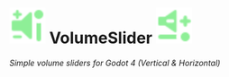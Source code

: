 <h1><img height=64 src="addons/volume_slider/icons/VVolumeSlider.svg"> VolumeSlider <img height=64 src="addons/volume_slider/icons/HVolumeSlider.svg"></h1>

*Simple volume sliders for Godot 4 (Vertical & Horizontal)*
 
